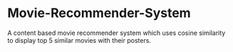 # Movie-Recommender-System
A content based movie recommender system which uses cosine similarity to display top 5 similar movies with their posters.

